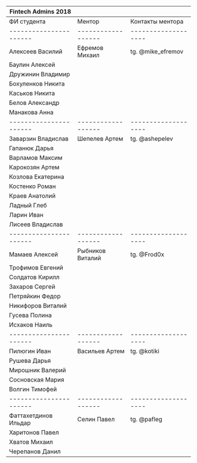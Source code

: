 | Fintech Admins 2018  |                  |                   |
|----------------------|------------------|-------------------|
| ФИ студента          | Ментор           | Контакты ментора  |
|----------------------|------------------|-------------------|
| Алексеев Василий     | Ефремов Михаил   | tg. @mike_efremov |
| Баулин Алексей       |                  |                   |
| Дружинин Владимир    |                  |                   |
| Бохуленков Никита    |                  |                   |
| Каськов Никита       |                  |                   |
| Белов Александр      |                  |                   |
| Манакова Анна        |                  |                   |
|----------------------|------------------|-------------------|
| Заварзин Владислав   | Шепелев Артем    | tg. @ashepelev    |
| Гапанюк Дарья        |                  |                   |
| Варламов Максим      |                  |                   |
| Карокозян Артем      |                  |                   |
| Козлова Екатерина    |                  |                   |
| Костенко Роман       |                  |                   |
| Краев Анатолий       |                  |                   |
| Ладный Глеб          |                  |                   |
| Ларин Иван           |                  |                   |
| Лисеев Владислав     |                  |                   |
|----------------------|------------------|-------------------|
| Мамаев Алексей       | Рыбников Виталий | tg. @Frod0x       |
| Трофимов Евгений     |                  |                   |
| Солдатов Кирилл      |                  |                   |
| Захаров Сергей       |                  |                   |
| Петряйкин Федор      |                  |                   |
| Никифоров Виталий    |                  |                   |
| Гусева Полина        |                  |                   |
| Исхаков Наиль        |                  |                   |
|----------------------|------------------|-------------------|
| Пилюгин Иван         | Васильев Артем   | tg. @kotiki       |
| Рушева Дарья         |                  |                   |
| Мирошник Валерий     |                  |                   |
| Сосновская Мария     |                  |                   |
| Волгин Тимофей       |                  |                   |
|----------------------|------------------|-------------------|
| Фаттахетдинов Ильдар | Селин Павел      | tg. @pafleg       |
| Харитонов Павел      |                  |                   |
| Хватов Михаил        |                  |                   |
| Черепанов Данил      |                  |                   |